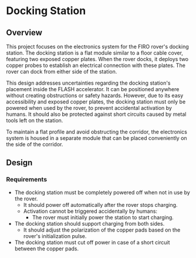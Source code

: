 # Docking Station
## Overview

This project focuses on the electronics system for the FIRO rover's docking station. The docking station is a flat module similar to a floor cable cover, featuring two exposed copper plates. When the rover docks, it deploys two copper probes to establish an electrical connection with these plates. The rover can dock from either side of the station. 

This design addresses uncertainties regarding the docking station's placement inside the FLASH accelerator. It can be positioned anywhere without creating obstructions or safety hazards. However, due to its easy accessibility and exposed copper plates, the docking station must only be powered when used by the rover, to prevent accidental activation by humans. It should also be protected against short circuits caused by metal tools left on the station.

To maintain a flat profile and avoid obstructing the corridor, the electronics system is housed in a separate module that can be placed conveniently on the side of the corridor.

<!--## Usage
Provide instructions for user how to use or interact with the PCB 

### Pinout
Include a pinout schematic. This can help users understand how to interface with the PCB.

### Troubleshooting
Describe common issues that may arise during the PCB usage. Include guidance on identifying and resolving these issues. -->

## Design
### Requirements
- The docking station must be completely powered off when not in use by the rover.
  - It should power off automatically after the rover stops charging.
  - Activation cannot be triggered accidentally by humans:
    - The rover must initially power the station to start charging.
- The docking station should support charging from both sides.
  - It should adjust the polarization of the copper pads based on the rover's initialization pulse.
- The docking station must cut off power in case of a short circuit between the copper pads.


<!-- ### Components
This section should highlight the most important components and their functions. 

### Schematic
Include an exported image of the PCB schematic.  
Optionally describe any relevant details about the schematic design

### Layout
Include exported images of the PCB layouts  
- Combined layout with dimensions. Include all important dimensions: PCB width and height, mounting holes size and position, etc.  
- Combined layout without dimensions  
- Separate layouts for each layer  
Optionally describe any relevant details about the layout

### Reference Documentation
Include links to relevant reference documents such as datasheets for the components. When possible, host the documents in the project repository. It will guarantee they are easily accessible in the future, even If the original links would be no longer valid.

## Firmware
### Overview
Briefly describe function of the firmware. You may also describe firmware architecture, key components and dependencies.

### Usage
Describe how to use the firmware. Include information about:

- user interfaces or commands available  
- settings, or parameters that can be customized

### Development  
- Installing dependencies required for the development  
- Setting up development environment  
- Uploading firmware to the target device

## Manufacturing
### Manufacturing Considerations
Include any manufacturing considerations for the PCB design, such as panelization, solder mask requirements, or impedance control.

### Assembly Instructions
Include any specific guidelines or precautions that need to be followed during the assembly process.

### Testing
Describe the testing procedures and methodologies used to verify the functionality of the PCB. 

## Conclusions
Summarize the key findings of the PCB project. Provide recommendations for future improvements. -->